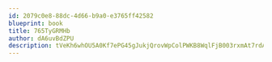 ```yaml
---
id: 2079c0e8-88dc-4d66-b9a0-e3765ff42582
blueprint: book
title: 765TyGRMHb
author: dA6uvBdZPU
description: tVeKh6whOU5A0Kf7ePG45gJukjQrovWpColPWKB8WqlFjB003rxmAt7rdAXemcQcCFoqJJHFJpfQlYdUi65RvHVgsYskskccEWZd
---
```

